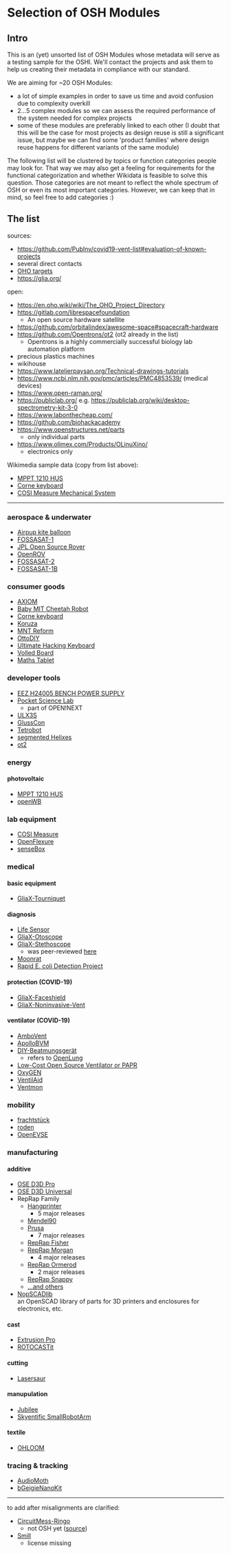 # Selection of OSH Modules

## Intro

This is an (yet) unsorted list of OSH Modules whose metadata will serve as a testing sample for the OSHI. We'll contact the projects and ask them to help us creating their metadata in compliance with our standard.

We are aiming for ~20 OSH Modules:

- a lot of simple examples in order to save us time and avoid confusion due to complexity overkill
- 2…5 complex modules so we can assess the required performance of the system needed for complex projects
- some of these modules are preferably linked to each other (I doubt that this will be the case for most projects as design reuse is still a significant issue, but maybe we can find some 'product families' where design reuse happens for different variants of the same module)

The following list will be clustered by topics or function categories people may look for. That way we may also get a feeling for requirements for the functional categorization and whether Wikidata is feasible to solve this question. Those categories are not meant to reflect the whole spectrum of OSH or even its most important categories. However, we can keep that in mind, so feel free to add categories :)

## The list

sources:

- <https://github.com/PubInv/covid19-vent-list#evaluation-of-known-projects>
- several direct contacts
- [OHO targets](https://cloud.opensourceecology.de/s/nry4fWE2yCa2D9d)
- <https://glia.org/>

open:

- <https://en.oho.wiki/wiki/The_OHO_Project_Directory>
- <https://gitlab.com/librespacefoundation>
  - An open source hardware satellite
- <https://github.com/orbitalindex/awesome-space#spacecraft-hardware>
- <https://github.com/Opentrons/ot2>  (ot2 already in the list)
  - Opentrons is a highly commercially successful biology lab automation platform
- precious plastics machines
- wikihouse
- <https://www.latelierpaysan.org/Technical-drawings-tutorials>
- <https://www.ncbi.nlm.nih.gov/pmc/articles/PMC4853539/> (medical devices)
- <https://www.open-raman.org/>
- <https://publiclab.org/> e.g. <https://publiclab.org/wiki/desktop-spectrometry-kit-3-0>
- <https://www.labonthecheap.com/>
- <https://github.com/biohackacademy>
- <https://www.openstructures.net/parts>
  - only individual parts
- <https://www.olimex.com/Products/OLinuXino/>
  - electronics only

Wikimedia sample data (copy from list above):

- [MPPT 1210 HUS](https://github.com/LibreSolar/MPPT-1210-HUS)
- [Corne keyboard](https://github.com/foostan/crkbd)
- [COSI Measure Mechanical System](https://github.com/opensourceimaging/cosi-measure/tree/master/Mechanical%20System)

---

### aerospace & underwater

- [Airpup kite balloon](https://github.com/mathewlippincott/airpup-balloon)
- [FOSSASAT-1](https://fossa.systems/fossasat-1/)
- [JPL Open Source Rover](https://github.com/nasa-jpl/open-source-rover)
- [OpenROV](https://github.com/OpenROV)
- [FOSSASAT-2](https://github.com/FOSSASystems/FOSSASAT-2)
- [FOSSASAT-1B](https://github.com/FOSSASystems/FOSSASAT-1B)

### consumer goods

- [AXIOM](https://eu.axiom-camera.com/)
- [Baby MIT Cheetah Robot](https://www.instructables.com/id/Baby-MIT-Cheetah-Robot-V2-Autonomous-and-RC/)
- [Corne keyboard](https://github.com/foostan/crkbd)
- [Koruza](http://scientific.koruza.net/index.html)
- [MNT Reform](https://source.mntmn.com/MNT/reform)
- [OttoDIY](https://www.ottodiy.com/)
- [Ultimate Hacking Keyboard](https://github.com/UltimateHackingKeyboard/)
- [Volled Board](https://wikifactory.com/@shad0w/volled-board)
- [Maths Tablet](https://github.com/PubInv/math-tablet)

### developer tools

- [EEZ H24005 BENCH POWER SUPPLY](https://www.envox.hr/eez/bench-power-supply/psu-introduction.html)
- [Pocket Science Lab](https://pslab.io/)
  - part of OPEN!NEXT
- [ULX3S](http://radiona.org/ulx3s/)
- [GlussCon](https://github.com/PubInv/GlussCon)
- [Tetrobot](https://pubinv.github.io/tetrobot/)
- [segmented Helixes](https://github.com/PubInv/segmented-helixes)
- [ot2](https://github.com/Opentrons/ot2)

### energy

#### photovoltaic

- [MPPT 1210 HUS](https://github.com/LibreSolar/MPPT-1210-HUS)
- [openWB](https://github.com/snaptec/openWB)

### lab equipment

- [COSI Measure](https://github.com/opensourceimaging/cosi-measure/)
- [OpenFlexure](https://gitlab.com/openflexure)
- [senseBox](https://sensebox.de/en/)

### medical

#### basic equipment

- [GliaX-Tourniquet](https://github.com/GliaX/tourniquet)

#### diagnosis

- [Life Sensor](https://www.cadus.org/en/life-sensor)
- [GliaX-Otoscope](https://github.com/GliaX/Otoscope)
- [GliaX-Stethoscope](https://github.com/GliaX/Stethoscope)
  - was peer-reviewed [here](https://journals.plos.org/plosone/article?id=10.1371/journal.pone.0193087)
- [Moonrat](https://github.com/PubInv/moonrat/blob/master/README.md)
- [Rapid E. coli Detection Project](https://github.com/PubInv/PubInv/blob/master/ideas/Project%20%2341:%20Rapid%20coliform%20presence%20detector.md)

#### protection (COVID-19)

- [GliaX-Faceshield](https://github.com/GliaX/faceshield)
- [GliaX-Noninvasive-Vent](https://github.com/GliaX/noninvasive-vent)

#### ventilator (COVID-19)

- [AmboVent](https://github.com/AmboVent-1690-108/AmboVent)
- [ApolloBVM](https://docs.google.com/document/d/1-DRXnVkJOlDCmvTzh-DgWDxeLSrZTiBYyH0ypzv8tNA/edit)
- [DIY-Beatmungsgerät](https://github.com/DIY-Beatmungsgerat/diy-beatmungsgeraet)
  - refers to [OpenLung](https://gitlab.com/open-source-ventilator/ventilator/OpenLung)
- [Low-Cost Open Source Ventilator or PAPR](https://github.com/jcl5m1/ventilator)
- [OxyGEN](https://github.com/ProtofyTeam/OxyGEN)
- [VentilAid](https://gitlab.com/Urbicum/ventilaid/)
- [Ventmon](https://github.com/PubInv/ventmon-ventilator-inline-test-monitor)

### mobility

- [frachtstück](https://veit-penzenstadler.de/frachtstueck/)
- [roden](https://www.roden.com.ar/product-category/downloads/)
- [OpenEVSE](https://github.com/openevse)

### manufacturing

#### additive

- [OSE D3D Pro](https://www.opensourceecology.org/d3d-pro/)
- [OSE D3D Universal](https://www.opensourceecology.org/d3d-universal-2/)
- RepRap Family
  - [Hangprinter](https://github.com/tobbelobb/hangprinter)
    - 5 major releases
  - [Mendel90](https://github.com/nophead/Mendel90)
  - [Prusa](https://en.wikipedia.org/wiki/Prusa_i3#History)
    - 7 major releases
  - [RepRap Fisher](https://en.wikipedia.org/wiki/RepRap_Fisher)
  - [RepRap Morgan](https://en.wikipedia.org/wiki/RepRap_Morgan)
    - 4 major releases
  - [RepRap Ormerod](https://en.wikipedia.org/wiki/RepRap_Ormerod)
    - 2 major releases
  - [RepRap Snappy](https://en.wikipedia.org/wiki/RepRap_Snappy)
  - […and others](https://reprap.org/wiki/Build_A_RepRap)
- [NopSCADlib](https://github.com/nophead/NopSCADlib)\
  an OpenSCAD library of parts for 3D printers and enclosures for electronics, etc.

#### cast

- [Extrusion Pro](https://community.preciousplastic.com/academy/build/extrusionpro)
- [ROTOCASTit](https://projects.fablabs.io/@saverio/rotocastit)

#### cutting

- [Lasersaur](https://www.lasersaur.com/)

#### manupulation

- [Jubilee](https://github.com/machineagency/jubilee)
- [Skyentific SmallRobotArm](https://github.com/SkyentificGit/SmallRobotArm)

#### textile

- [OHLOOM](https://wiki.opensourceecology.de/Open_Hardware-Webstuhl_%E2%80%93_OHLOOM)

### tracing & tracking

- [AudioMoth](https://www.openacousticdevices.info/audiomoth)
- [bGeigieNanoKit](https://github.com/Safecast/bGeigieNanoKit)

---

to add after misalignments are clarified:

- [CircuitMess-Ringo](https://github.com/CircuitMess/CircuitMess-Ringo)
  - not OSH yet ([source](https://wiki.opensourceecology.org/wiki/Ringo_Phone))
- [Smill](https://projects.fablabs.io/@eb/smill)
  - license missing

